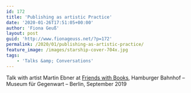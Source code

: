 ```yaml
---
id: 172
title: 'Publishing as artistic Practice'
date: '2020-01-26T17:51:05+00:00'
author: 'Fiona Geuß'
layout: post
guid: 'http://www.fionageuss.net/?p=172'
permalink: /2020/01/publishing-as-artistic-practice/
feature_image: /images/starship-cover-704x.jpg
tags:
    - 'Talks &amp; Conversations'
---
```


Talk with artist Martin Ebner at [Friends with Books](https://www.friendswithbooks.org/content/are-youfriends-books-public-programmes-2019), Hamburger Bahnhof – Museum für Gegenwart – Berlin, September 2019